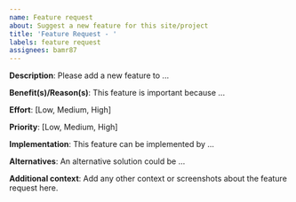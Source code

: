 ```yaml
---
name: Feature request
about: Suggest a new feature for this site/project
title: 'Feature Request - '
labels: feature request
assignees: bamr87
---
```


**Description**: Please add a new feature to ...

**Benefit(s)/Reason(s)**: This feature is important because ...

**Effort**: [Low, Medium, High]

**Priority**: [Low, Medium, High]

**Implementation**: This feature can be implemented by ...

**Alternatives**: An alternative solution could be ...

**Additional context**: Add any other context or screenshots about the feature request here.